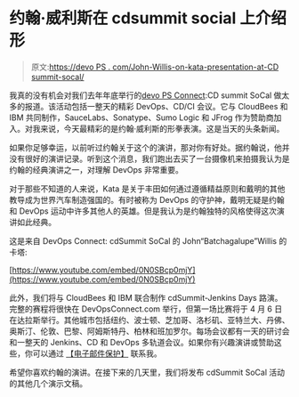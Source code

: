 # 约翰·威利斯在 cdsummit social 上介绍形

> 原文:[https://devo PS . com/John-Willis-on-kata-presentation-at-CD summit-socal/](https://devops.com/john-willis-on-kata-presentation-at-cdsummit-socal/)

我真的没有机会对我们去年年底举行的[devo PS Connect](http://www.devopsconnect.com):CD summit SoCal 做太多的报道。该活动包括一整天的精彩 DevOps、CD/CI 会议。它与 CloudBees 和 IBM 共同制作，SauceLabs、Sonatype、Sumo Logic 和 JFrog 作为赞助商加入。对我来说，今天最精彩的是约翰·威利斯的形拳表演。这是当天的头条新闻。

如果你足够幸运，以前听过约翰关于这个的演讲，那对你有好处。据约翰说，他并没有很好的演讲记录。听到这个消息，我们跑出去买了一台摄像机来拍摄我认为是约翰的经典演讲之一，对理解 DevOps 非常重要。

对于那些不知道的人来说，Kata 是关于丰田如何通过遵循精益原则和戴明的其他教导成为世界汽车制造强国的。有时被称为 DevOps 的守护神，戴明无疑是约翰和 DevOps 运动中许多其他人的英雄。但是我认为是约翰独特的风格使得这次演讲如此经典。

这是来自 DevOps Connect: cdSummit SoCal 的 John“Batchagalupe”Willis 的卡塔:

[https://www.youtube.com/embed/0N0SBcp0mjY](https://www.youtube.com/embed/0N0SBcp0mjY)

此外，我们将与 CloudBees 和 IBM 联合制作 cdSummit-Jenkins Days 路演。完整的赛程将很快在 DevOpsConnect.com 举行，但第一场比赛将于 4 月 6 日在达拉斯举行。其他城市包括纽约、波士顿、芝加哥、洛杉矶、亚特兰大、丹佛、奥斯汀、伦敦、巴黎、阿姆斯特丹、柏林和班加罗尔。每场会议都有一天的研讨会和一整天的 Jenkins、CD 和 DevOps 多轨道会议。如果你有兴趣演讲或赞助这些，你可以通过 [【电子邮件保护】](/cdn-cgi/l/email-protection#6b0e0f021f04192b0f0e1d041b1845080406) 联系我。

希望你喜欢约翰的演讲。在接下来的几天里，我们将发布 cdSummit SoCal 活动的其他几个演示文稿。